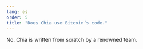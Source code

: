```yaml
---
lang: es
order: 5
title: "Does Chia use Bitcoin’s code."
---
```


No. Chia is written from scratch by a renowned team.
